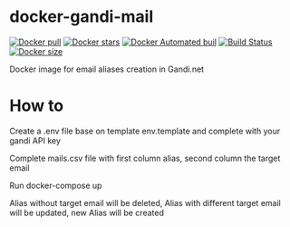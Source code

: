 # docker-gandi-mail
[![Docker pull](https://img.shields.io/docker/pulls/nouchka/gandi-mail)](https://hub.docker.com/r/nouchka/gandi-mail/)
[![Docker stars](https://img.shields.io/docker/stars/nouchka/gandi-mail)](https://hub.docker.com/r/nouchka/gandi-mail/)
[![Docker Automated buil](https://img.shields.io/docker/automated/nouchka/gandi-mail.svg)](https://hub.docker.com/r/nouchka/gandi-mail/)
[![Build Status](https://img.shields.io/travis/com/nouchka/docker-gandi-mail/master)](https://travis-ci.com/github/nouchka/docker-gandi-mail)
[![Docker size](https://img.shields.io/docker/image-size/nouchka/gandi-mail/latest)](https://hub.docker.com/r/nouchka/gandi-mail/)

Docker image for email aliases creation in Gandi.net

# How to

Create a .env file base on template env.template and complete with your gandi API key

Complete mails.csv file with first column alias, second column the target email

Run docker-compose up

Alias without target email will be deleted, Alias with different target email will be updated, new Alias will be created
